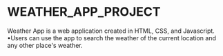 # WEATHER_APP_PROJECT
 Weather App is a web application created in HTML, CSS, and Javascript. •Users can use the app to search the weather of the current location and any other place's weather.
